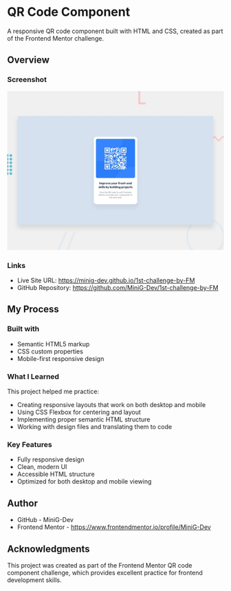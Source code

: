 # QR Code Component

A responsive QR code component built with HTML and CSS, created as part of the Frontend Mentor challenge.

## Overview

### Screenshot

![QR Code Component Screenshot](./preview.jpg)

### Links

- Live Site URL: https://minig-dev.github.io/1st-challenge-by-FM
- GitHub Repository: https://github.com/MiniG-Dev/1st-challenge-by-FM

## My Process

### Built with

- Semantic HTML5 markup
- CSS custom properties
- Mobile-first responsive design

### What I Learned

This project helped me practice:
- Creating responsive layouts that work on both desktop and mobile
- Using CSS Flexbox for centering and layout
- Implementing proper semantic HTML structure
- Working with design files and translating them to code

### Key Features

- Fully responsive design
- Clean, modern UI
- Accessible HTML structure
- Optimized for both desktop and mobile viewing

## Author

- GitHub - MiniG-Dev
- Frontend Mentor - https://www.frontendmentor.io/profile/MiniG-Dev

## Acknowledgments

This project was created as part of the Frontend Mentor QR code component challenge, which provides excellent practice for frontend development skills.
